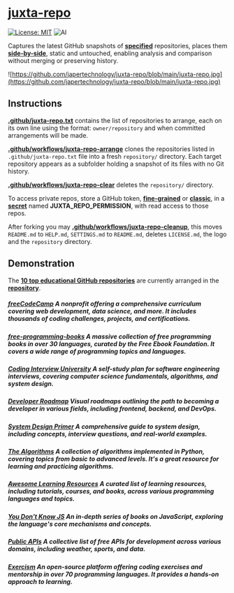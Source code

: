 # [**juxta-repo**](https://github.com/japertechnology/juxta-repo)

[![License: MIT](https://img.shields.io/badge/License-MIT-yellow.svg)](https://opensource.org/licenses/MIT) ![AI](https://img.shields.io/badge/Assisted-Development-2b2bff?logo=openai&logoColor=white) 

Captures the latest GitHub snapshots of [**specified**](.github/juxta-repo.txt) repositories, places them [**side-by-side**](repository/), static and untouched, enabling analysis and comparison without merging or preserving history.

![https://github.com/japertechnology/juxta-repo/blob/main/juxta-repo.jpg](https://github.com/japertechnology/juxta-repo/blob/main/juxta-repo.jpg)

## Instructions

[**.github/juxta-repo.txt**](.github/juxta-repo.txt) contains the list of repositories to arrange, each on its own line using the format: `owner/repository` and when committed arrangements will be made.

[**.github/workflows/juxta-repo-arrange**](.github/workflows/juxta-repo-arrange.yml) clones the repositories listed in `.github/juxta-repo.txt` file into a fresh `repository/` directory. Each target repository appears as a subfolder holding a snapshot of its files with no Git history.
 
[**.github/workflows/juxta-repo-clear**](.github/workflows/juxta-repo-clear.yml) deletes the `repository/` directory.

To access private repos, store a GitHub token, [**fine-grained**](https://github.com/settings/personal-access-tokens) or [**classic**](https://github.com/settings/tokens), in a [**secret**](/settings/secrets/actions) named **JUXTA_REPO_PERMISSION**, with read access to those repos.

After forking you may [**.github/workflows/juxta-repo-cleanup**](.github/workflows/juxta-repo-cleanup.yml), this moves `README.md` to `HELP.md`, `SETTINGS.md` to `README.md`, deletes `LICENSE.md`, the logo and the `repository` directory.

## Demonstration

The [**10 top educational GitHub repositories**](.github/juxta-repo.txt) are currently arranged in the [**repository**](repository/).

##### [freeCodeCamp](https://github.com/freeCodeCamp/freeCodeCamp) A nonprofit offering a comprehensive curriculum covering web development, data science, and more. It includes thousands of coding challenges, projects, and certifications.

##### [free-programming-books](https://github.com/EbookFoundation/free-programming-books) A massive collection of free programming books in over 30 languages, curated by the Free Ebook Foundation. It covers a wide range of programming topics and languages.

##### [Coding Interview University](https://github.com/jwasham/coding-interview-university) A self-study plan for software engineering interviews, covering computer science fundamentals, algorithms, and system design.

##### [Developer Roadmap](https://github.com/kamranahmedse/developer-roadmap) Visual roadmaps outlining the path to becoming a developer in various fields, including frontend, backend, and DevOps.

##### [System Design Primer](https://github.com/donnemartin/system-design-primer) A comprehensive guide to system design, including concepts, interview questions, and real-world examples.

##### [The Algorithms](https://github.com/TheAlgorithms/Python) A collection of algorithms implemented in Python, covering topics from basic to advanced levels. It's a great resource for learning and practicing algorithms.

##### [Awesome Learning Resources](https://github.com/lauragift21/awesome-learning-resources) A curated list of learning resources, including tutorials, courses, and books, across various programming languages and topics.

##### [You Don't Know JS](https://github.com/getify/You-Dont-Know-JS) An in-depth series of books on JavaScript, exploring the language's core mechanisms and concepts.

##### [Public APIs](https://github.com/public-apis/public-apis) A collective list of free APIs for development across various domains, including weather, sports, and data.

##### [Exercism](https://github.com/exercism) An open-source platform offering coding exercises and mentorship in over 70 programming languages. It provides a hands-on approach to learning.
